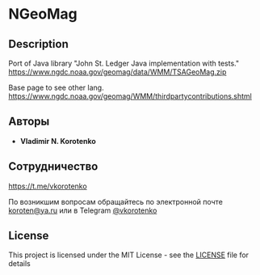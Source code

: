 # NGeoMag

## Description
Port of Java library "John St. Ledger	Java implementation with tests." https://www.ngdc.noaa.gov/geomag/data/WMM/TSAGeoMag.zip

Base page to see other lang.
https://www.ngdc.noaa.gov/geomag/WMM/thirdpartycontributions.shtml



## Авторы

* **Vladimir N. Korotenko** 

## Сотрудничество
https://t.me/vkorotenko

По возникшим вопросам обращайтесь по электронной почте [koroten@ya.ru](mailto:koroten@ya.ru)
или в Telegram [@vkorotenko](https://t.me/vkorotenko) 

## License

This project is licensed under the MIT License - see the [LICENSE](https://github.com/vkorotenko/NGeoMag/blob/master/LICENSE) file for details

